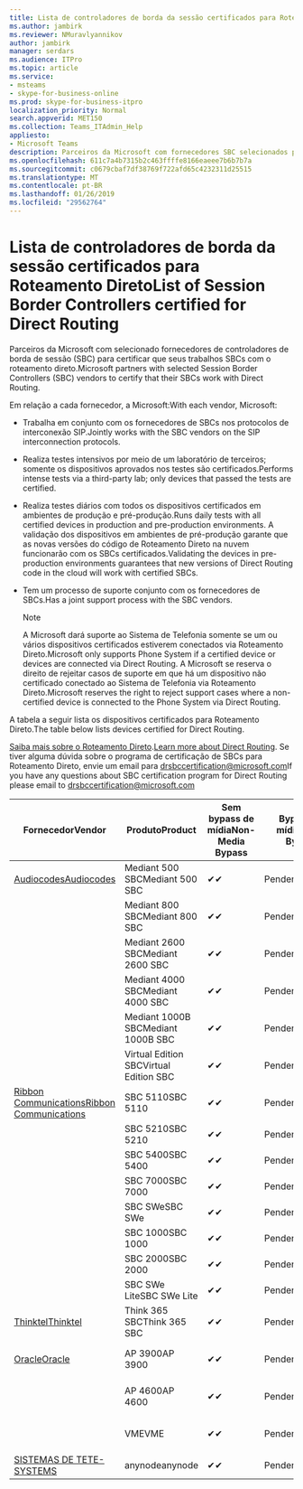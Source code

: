 ```yaml
---
title: Lista de controladores de borda da sessão certificados para Roteamento Direto
ms.author: jambirk
ms.reviewer: NMuravlyannikov
author: jambirk
manager: serdars
ms.audience: ITPro
ms.topic: article
ms.service:
- msteams
- skype-for-business-online
ms.prod: skype-for-business-itpro
localization_priority: Normal
search.appverid: MET150
ms.collection: Teams_ITAdmin_Help
appliesto:
- Microsoft Teams
description: Parceiros da Microsoft com fornecedores SBC selecionados para certificar a seus SBCs funcionam com o roteamento direto.
ms.openlocfilehash: 611c7a4b7315b2c463ffffe8166eaeee7b6b7b7a
ms.sourcegitcommit: c0679cbaf7df38769f722afd65c4232311d25515
ms.translationtype: MT
ms.contentlocale: pt-BR
ms.lasthandoff: 01/26/2019
ms.locfileid: "29562764"
---
```

# <a name="list-of-session-border-controllers-certified-for-direct-routing"></a><span data-ttu-id="0af7e-103">Lista de controladores de borda da sessão certificados para Roteamento Direto</span><span class="sxs-lookup"><span data-stu-id="0af7e-103">List of Session Border Controllers certified for Direct Routing</span></span>

<span data-ttu-id="0af7e-104">Parceiros da Microsoft com selecionado fornecedores de controladores de borda de sessão (SBC) para certificar que seus trabalhos SBCs com o roteamento direto.</span><span class="sxs-lookup"><span data-stu-id="0af7e-104">Microsoft partners with selected Session Border Controllers (SBC) vendors to certify that their SBCs work with Direct Routing.</span></span> 

<span data-ttu-id="0af7e-105">Em relação a cada fornecedor, a Microsoft:</span><span class="sxs-lookup"><span data-stu-id="0af7e-105">With each vendor, Microsoft:</span></span> 

- <span data-ttu-id="0af7e-106">Trabalha em conjunto com os fornecedores de SBCs nos protocolos de interconexão SIP.</span><span class="sxs-lookup"><span data-stu-id="0af7e-106">Jointly works with the SBC vendors on the SIP interconnection protocols.</span></span>
- <span data-ttu-id="0af7e-107">Realiza testes intensivos por meio de um laboratório de terceiros; somente os dispositivos aprovados nos testes são certificados.</span><span class="sxs-lookup"><span data-stu-id="0af7e-107">Performs intense tests via a third-party lab; only devices that passed the tests are certified.</span></span> 
- <span data-ttu-id="0af7e-108">Realiza testes diários com todos os dispositivos certificados em ambientes de produção e pré-produção.</span><span class="sxs-lookup"><span data-stu-id="0af7e-108">Runs daily tests with all certified devices in production and pre-production environments.</span></span> <span data-ttu-id="0af7e-109">A validação dos dispositivos em ambientes de pré-produção garante que as novas versões do código de Roteamento Direto na nuvem funcionarão com os SBCs certificados.</span><span class="sxs-lookup"><span data-stu-id="0af7e-109">Validating the devices in pre-production environments guarantees that new versions of Direct Routing code in the cloud will work with certified SBCs.</span></span> 
- <span data-ttu-id="0af7e-110">Tem um processo de suporte conjunto com os fornecedores de SBCs.</span><span class="sxs-lookup"><span data-stu-id="0af7e-110">Has a joint support process with the SBC vendors.</span></span>


  > [!NOTE]
  > <span data-ttu-id="0af7e-111">A Microsoft dará suporte ao Sistema de Telefonia somente se um ou vários dispositivos certificados estiverem conectados via Roteamento Direto.</span><span class="sxs-lookup"><span data-stu-id="0af7e-111">Microsoft only supports Phone System if a certified device or devices are connected via Direct Routing.</span></span> <span data-ttu-id="0af7e-112">A Microsoft se reserva o direito de rejeitar casos de suporte em que há um dispositivo não certificado conectado ao Sistema de Telefonia via Roteamento Direto.</span><span class="sxs-lookup"><span data-stu-id="0af7e-112">Microsoft reserves the right to reject support cases where a non-certified device is connected to the Phone System via Direct Routing.</span></span> 

<span data-ttu-id="0af7e-113">A tabela a seguir lista os dispositivos certificados para Roteamento Direto.</span><span class="sxs-lookup"><span data-stu-id="0af7e-113">The table below lists devices certified for Direct Routing.</span></span> 

<span data-ttu-id="0af7e-114">[Saiba mais sobre o Roteamento Direto](https://aka.ms/dr).</span><span class="sxs-lookup"><span data-stu-id="0af7e-114">[Learn more about Direct Routing](https://aka.ms/dr).</span></span> <span data-ttu-id="0af7e-115">Se tiver alguma dúvida sobre o programa de certificação de SBCs para Roteamento Direto, envie um email para drsbccertification@microsoft.com</span><span class="sxs-lookup"><span data-stu-id="0af7e-115">If you have any questions about SBC certification program for Direct Routing please email to drsbccertification@microsoft.com</span></span>


|                                                       <span data-ttu-id="0af7e-116">Fornecedor</span><span class="sxs-lookup"><span data-stu-id="0af7e-116">Vendor</span></span>                                                        |       <span data-ttu-id="0af7e-117">Produto</span><span class="sxs-lookup"><span data-stu-id="0af7e-117">Product</span></span>       | <span data-ttu-id="0af7e-118">Sem bypass de mídia</span><span class="sxs-lookup"><span data-stu-id="0af7e-118">Non-Media Bypass</span></span> | <span data-ttu-id="0af7e-119">Bypass de mídia</span><span class="sxs-lookup"><span data-stu-id="0af7e-119">Media Bypass</span></span> | <span data-ttu-id="0af7e-120">Versão do software</span><span class="sxs-lookup"><span data-stu-id="0af7e-120">Software Version</span></span> |
|---------------------------------------------------------------------------------------------------------------------|---------------------|------------------|--------------|------------------|
| [<span data-ttu-id="0af7e-121">Audiocodes</span><span class="sxs-lookup"><span data-stu-id="0af7e-121">Audiocodes</span></span>](https://www.audiocodes.com/solutions-products/products/products-for-microsoft-365/direct-routing-for-microsoft-teams) |   <span data-ttu-id="0af7e-122">Mediant 500 SBC</span><span class="sxs-lookup"><span data-stu-id="0af7e-122">Mediant 500 SBC</span></span>   |     <span data-ttu-id="0af7e-123">&#10004;</span><span class="sxs-lookup"><span data-stu-id="0af7e-123">&#10004;</span></span>     |   <span data-ttu-id="0af7e-124">Pendente</span><span class="sxs-lookup"><span data-stu-id="0af7e-124">Pending</span></span>    |  <span data-ttu-id="0af7e-125">7.20A.200.055</span><span class="sxs-lookup"><span data-stu-id="0af7e-125">7.20A.200.055</span></span>   |
|                                                                                                                     |   <span data-ttu-id="0af7e-126">Mediant 800 SBC</span><span class="sxs-lookup"><span data-stu-id="0af7e-126">Mediant 800 SBC</span></span>   |     <span data-ttu-id="0af7e-127">&#10004;</span><span class="sxs-lookup"><span data-stu-id="0af7e-127">&#10004;</span></span>     |   <span data-ttu-id="0af7e-128">Pendente</span><span class="sxs-lookup"><span data-stu-id="0af7e-128">Pending</span></span>    |  <span data-ttu-id="0af7e-129">7.20A.200.055</span><span class="sxs-lookup"><span data-stu-id="0af7e-129">7.20A.200.055</span></span>   |
|                                                                                                                     |  <span data-ttu-id="0af7e-130">Mediant 2600 SBC</span><span class="sxs-lookup"><span data-stu-id="0af7e-130">Mediant 2600 SBC</span></span>   |     <span data-ttu-id="0af7e-131">&#10004;</span><span class="sxs-lookup"><span data-stu-id="0af7e-131">&#10004;</span></span>     |   <span data-ttu-id="0af7e-132">Pendente</span><span class="sxs-lookup"><span data-stu-id="0af7e-132">Pending</span></span>    |  <span data-ttu-id="0af7e-133">7.20A.200.055</span><span class="sxs-lookup"><span data-stu-id="0af7e-133">7.20A.200.055</span></span>   |
|                                                                                                                     |  <span data-ttu-id="0af7e-134">Mediant 4000 SBC</span><span class="sxs-lookup"><span data-stu-id="0af7e-134">Mediant 4000 SBC</span></span>   |     <span data-ttu-id="0af7e-135">&#10004;</span><span class="sxs-lookup"><span data-stu-id="0af7e-135">&#10004;</span></span>     |   <span data-ttu-id="0af7e-136">Pendente</span><span class="sxs-lookup"><span data-stu-id="0af7e-136">Pending</span></span>    |  <span data-ttu-id="0af7e-137">7.20A.200.055</span><span class="sxs-lookup"><span data-stu-id="0af7e-137">7.20A.200.055</span></span>   |
|                                                                                                                     | <span data-ttu-id="0af7e-138">Mediant 1000B SBC</span><span class="sxs-lookup"><span data-stu-id="0af7e-138">Mediant 1000B  SBC</span></span>  |     <span data-ttu-id="0af7e-139">&#10004;</span><span class="sxs-lookup"><span data-stu-id="0af7e-139">&#10004;</span></span>     |   <span data-ttu-id="0af7e-140">Pendente</span><span class="sxs-lookup"><span data-stu-id="0af7e-140">Pending</span></span>    |  <span data-ttu-id="0af7e-141">7.20A.200.055</span><span class="sxs-lookup"><span data-stu-id="0af7e-141">7.20A.200.055</span></span>   |
|                                                                                                                     | <span data-ttu-id="0af7e-142">Virtual Edition SBC</span><span class="sxs-lookup"><span data-stu-id="0af7e-142">Virtual Edition SBC</span></span> |     <span data-ttu-id="0af7e-143">&#10004;</span><span class="sxs-lookup"><span data-stu-id="0af7e-143">&#10004;</span></span>     |   <span data-ttu-id="0af7e-144">Pendente</span><span class="sxs-lookup"><span data-stu-id="0af7e-144">Pending</span></span>    |  <span data-ttu-id="0af7e-145">7.20A.200.055</span><span class="sxs-lookup"><span data-stu-id="0af7e-145">7.20A.200.055</span></span>   |
|  [<span data-ttu-id="0af7e-146">Ribbon Communications</span><span class="sxs-lookup"><span data-stu-id="0af7e-146">Ribbon Communications</span></span>](https://ribboncommunications.com/solutions/enterprise-solutions/microsoft-skype-business)  |      <span data-ttu-id="0af7e-147">SBC 5110</span><span class="sxs-lookup"><span data-stu-id="0af7e-147">SBC 5110</span></span>       |     <span data-ttu-id="0af7e-148">&#10004;</span><span class="sxs-lookup"><span data-stu-id="0af7e-148">&#10004;</span></span>     |   <span data-ttu-id="0af7e-149">Pendente</span><span class="sxs-lookup"><span data-stu-id="0af7e-149">Pending</span></span>    |       <span data-ttu-id="0af7e-150">V6.2</span><span class="sxs-lookup"><span data-stu-id="0af7e-150">V6.2</span></span>       |
|                                                                                                                     |      <span data-ttu-id="0af7e-151">SBC 5210</span><span class="sxs-lookup"><span data-stu-id="0af7e-151">SBC 5210</span></span>       |     <span data-ttu-id="0af7e-152">&#10004;</span><span class="sxs-lookup"><span data-stu-id="0af7e-152">&#10004;</span></span>     |   <span data-ttu-id="0af7e-153">Pendente</span><span class="sxs-lookup"><span data-stu-id="0af7e-153">Pending</span></span>    |       <span data-ttu-id="0af7e-154">V6.2</span><span class="sxs-lookup"><span data-stu-id="0af7e-154">V6.2</span></span>       |
|                                                                                                                     |      <span data-ttu-id="0af7e-155">SBC 5400</span><span class="sxs-lookup"><span data-stu-id="0af7e-155">SBC 5400</span></span>       |     <span data-ttu-id="0af7e-156">&#10004;</span><span class="sxs-lookup"><span data-stu-id="0af7e-156">&#10004;</span></span>     |   <span data-ttu-id="0af7e-157">Pendente</span><span class="sxs-lookup"><span data-stu-id="0af7e-157">Pending</span></span>    |       <span data-ttu-id="0af7e-158">V6.2</span><span class="sxs-lookup"><span data-stu-id="0af7e-158">V6.2</span></span>       |
|                                                                                                                     |      <span data-ttu-id="0af7e-159">SBC 7000</span><span class="sxs-lookup"><span data-stu-id="0af7e-159">SBC 7000</span></span>       |     <span data-ttu-id="0af7e-160">&#10004;</span><span class="sxs-lookup"><span data-stu-id="0af7e-160">&#10004;</span></span>     |   <span data-ttu-id="0af7e-161">Pendente</span><span class="sxs-lookup"><span data-stu-id="0af7e-161">Pending</span></span>    |       <span data-ttu-id="0af7e-162">V6.2</span><span class="sxs-lookup"><span data-stu-id="0af7e-162">V6.2</span></span>       |
|                                                                                                                     |       <span data-ttu-id="0af7e-163">SBC SWe</span><span class="sxs-lookup"><span data-stu-id="0af7e-163">SBC SWe</span></span>       |     <span data-ttu-id="0af7e-164">&#10004;</span><span class="sxs-lookup"><span data-stu-id="0af7e-164">&#10004;</span></span>     |   <span data-ttu-id="0af7e-165">Pendente</span><span class="sxs-lookup"><span data-stu-id="0af7e-165">Pending</span></span>    |       <span data-ttu-id="0af7e-166">V6.2</span><span class="sxs-lookup"><span data-stu-id="0af7e-166">V6.2</span></span>       |
|                                                                                                                     |      <span data-ttu-id="0af7e-167">SBC 1000</span><span class="sxs-lookup"><span data-stu-id="0af7e-167">SBC 1000</span></span>       |     <span data-ttu-id="0af7e-168">&#10004;</span><span class="sxs-lookup"><span data-stu-id="0af7e-168">&#10004;</span></span>     |   <span data-ttu-id="0af7e-169">Pendente</span><span class="sxs-lookup"><span data-stu-id="0af7e-169">Pending</span></span>    |      <span data-ttu-id="0af7e-170">V7.0.2</span><span class="sxs-lookup"><span data-stu-id="0af7e-170">V7.0.2</span></span>      |
|                                                                                                                     |      <span data-ttu-id="0af7e-171">SBC 2000</span><span class="sxs-lookup"><span data-stu-id="0af7e-171">SBC 2000</span></span>       |     <span data-ttu-id="0af7e-172">&#10004;</span><span class="sxs-lookup"><span data-stu-id="0af7e-172">&#10004;</span></span>     |   <span data-ttu-id="0af7e-173">Pendente</span><span class="sxs-lookup"><span data-stu-id="0af7e-173">Pending</span></span>    |      <span data-ttu-id="0af7e-174">V7.0.2</span><span class="sxs-lookup"><span data-stu-id="0af7e-174">V7.0.2</span></span>      |
|                                                                                                                     |    <span data-ttu-id="0af7e-175">SBC SWe Lite</span><span class="sxs-lookup"><span data-stu-id="0af7e-175">SBC SWe Lite</span></span>     |     <span data-ttu-id="0af7e-176">&#10004;</span><span class="sxs-lookup"><span data-stu-id="0af7e-176">&#10004;</span></span>     |   <span data-ttu-id="0af7e-177">Pendente</span><span class="sxs-lookup"><span data-stu-id="0af7e-177">Pending</span></span>    |      <span data-ttu-id="0af7e-178">V7.0.4</span><span class="sxs-lookup"><span data-stu-id="0af7e-178">V7.0.4</span></span>      |
|                     [<span data-ttu-id="0af7e-179">Thinktel</span><span class="sxs-lookup"><span data-stu-id="0af7e-179">Thinktel</span></span>](https://www.thinktel.ca/services/think-365/think-365-overview/)                      |    <span data-ttu-id="0af7e-180">Think 365 SBC</span><span class="sxs-lookup"><span data-stu-id="0af7e-180">Think 365 SBC</span></span>    |     <span data-ttu-id="0af7e-181">&#10004;</span><span class="sxs-lookup"><span data-stu-id="0af7e-181">&#10004;</span></span>     |   <span data-ttu-id="0af7e-182">Pendente</span><span class="sxs-lookup"><span data-stu-id="0af7e-182">Pending</span></span>    |       <span data-ttu-id="0af7e-183">V1.4</span><span class="sxs-lookup"><span data-stu-id="0af7e-183">V1.4</span></span>       |
|                     [<span data-ttu-id="0af7e-184">Oracle</span><span class="sxs-lookup"><span data-stu-id="0af7e-184">Oracle</span></span>](https://www.oracle.com/industries/communications/products/session-border-controller/index.html)                      |    <span data-ttu-id="0af7e-185">AP 3900</span><span class="sxs-lookup"><span data-stu-id="0af7e-185">AP 3900</span></span>       |    <span data-ttu-id="0af7e-186">&#10004;</span><span class="sxs-lookup"><span data-stu-id="0af7e-186">&#10004;</span></span>     |   <span data-ttu-id="0af7e-187">Pendente</span><span class="sxs-lookup"><span data-stu-id="0af7e-187">Pending</span></span>  |   <span data-ttu-id="0af7e-188">GA MR ECZ8.1.0-1 (compilação 145)</span><span class="sxs-lookup"><span data-stu-id="0af7e-188">ECZ8.1.0 MR-1 GA (Build 145)</span></span>  |
|                                                                                                                     |      <span data-ttu-id="0af7e-189">AP 4600</span><span class="sxs-lookup"><span data-stu-id="0af7e-189">AP 4600</span></span>         |    <span data-ttu-id="0af7e-190">&#10004;</span><span class="sxs-lookup"><span data-stu-id="0af7e-190">&#10004;</span></span>   |   <span data-ttu-id="0af7e-191">Pendente</span><span class="sxs-lookup"><span data-stu-id="0af7e-191">Pending</span></span>    |     <span data-ttu-id="0af7e-192">GA MR ECZ8.1.0-1 (compilação 145)</span><span class="sxs-lookup"><span data-stu-id="0af7e-192">ECZ8.1.0 MR-1 GA (Build 145)</span></span>  |
|                                                                                                                     |      <span data-ttu-id="0af7e-193">VME</span><span class="sxs-lookup"><span data-stu-id="0af7e-193">VME</span></span>             |    <span data-ttu-id="0af7e-194">&#10004;</span><span class="sxs-lookup"><span data-stu-id="0af7e-194">&#10004;</span></span>    |   <span data-ttu-id="0af7e-195">Pendente</span><span class="sxs-lookup"><span data-stu-id="0af7e-195">Pending</span></span>    |     <span data-ttu-id="0af7e-196">GA MR ECZ8.1.0-1 (compilação 145)</span><span class="sxs-lookup"><span data-stu-id="0af7e-196">ECZ8.1.0 MR-1 GA (Build 145)</span></span>     |
|                     [<span data-ttu-id="0af7e-197">SISTEMAS DE TE</span><span class="sxs-lookup"><span data-stu-id="0af7e-197">TE-SYSTEMS</span></span>](https://www.anynode.de/anynode-and-microsoft-teams/)                               |     <span data-ttu-id="0af7e-198">anynode</span><span class="sxs-lookup"><span data-stu-id="0af7e-198">anynode</span></span>         |     <span data-ttu-id="0af7e-199">&#10004;</span><span class="sxs-lookup"><span data-stu-id="0af7e-199">&#10004;</span></span>   |   <span data-ttu-id="0af7e-200">Pendente</span><span class="sxs-lookup"><span data-stu-id="0af7e-200">Pending</span></span>    |      <span data-ttu-id="0af7e-201">V3.16.2</span><span class="sxs-lookup"><span data-stu-id="0af7e-201">v3.16.2</span></span>      |
